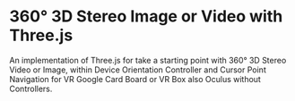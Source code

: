 # 360° 3D Stereo Image or Video with Three.js
An implementation of Three.js for take a starting point with 360° 3D Stereo Video or Image, within Device Orientation Controller and Cursor Point Navigation for VR Google Card Board or VR Box also Oculus without Controllers.
